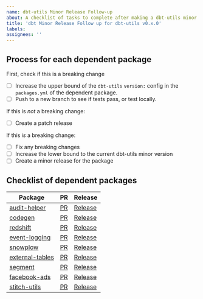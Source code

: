 ```yaml
---
name: dbt-utils Minor Release Follow-up
about: A checklist of tasks to complete after making a dbt-utils minor release
title: 'dbt Minor Release Follow up for dbt-utils v0.x.0'
labels:
assignees: ''
---
```



## Process for each dependent package
First, check if this is a breaking change
- [ ] Increase the upper bound of the `dbt-utils` `version:` config in the `packages.yml` of the dependent package.
- [ ] Push to a new branch to see if tests pass, or test locally.

If this is _not_ a breaking change:
- [ ] Create a patch release

If this _is_ a breaking change:
- [ ] Fix any breaking changes
- [ ] Increase the lower bound to the current dbt-utils minor version
- [ ] Create a minor release for the package

## Checklist of dependent packages
| Package                                                                      | PR     | Release     |
|------------------------------------------------------------------------------|--------|-------------|
| [audit-helper](https://github.com/dbt-labs/dbt-audit-helper)                 | [PR]() | [Release]() |
| [codegen](https://github.com/dbt-labs/dbt-codegen)                           | [PR]() | [Release]() |
| [redshift](https://github.com/dbt-labs/redshift)                             | [PR]() | [Release]() |
| [event-logging](https://github.com/dbt-labs/dbt-event-logging)               | [PR]() | [Release]() |
| [snowplow](https://github.com/dbt-labs/snowplow)                             | [PR]() | [Release]() |
| [external-tables](https://github.com/dbt-labs/dbt-external-tables)           | [PR]() | [Release]() |
| [segment](https://github.com/dbt-labs/segment)                               | [PR]() | [Release]() |
| [facebook-ads](https://github.com/dbt-labs/facebook-ads)                     | [PR]() | [Release]() |
| [stitch-utils](https://github.com/dbt-labs/stitch-utils)                     | [PR]() | [Release]() |
